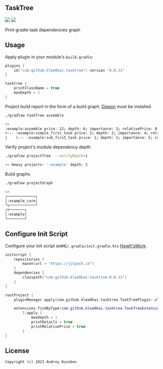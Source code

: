 ## TaskTree

[![](https://img.shields.io/badge/license-GNU_GPLv3-blue.svg?style=flat-square)](./LICENSE)
[![](https://jitpack.io/v/klee0kai/tasktree.svg)](https://jitpack.io/#klee0kai/tasktree)

Print gradle task dependencies graph

## Usage

Apply plugin in your module's `build.gradle`:

```kotlin
plugins {
    id("com.github.klee0kai.tasktree") version "0.0.11"
}

tasktree {
    printClassName = true
    maxDepth = 1
}
```

Project build report in the form of a build graph. [Diagon](https://github.com/ArthurSonzogni/Diagon) must be installed

```bash
./gradlew taskTree assemble

>>
:example:assemble price: 12; depth: 6; importance: 3; relativePrice: 0,55; relativeDepth: 0,67;
+--- :example:simple_first_task price: 2; depth: 2; importance: 4; relativePrice: 0,09; relativeDepth: 0,22;
|    \--- :example:sub_first_task price: 1; depth: 1; importance: 5; relativePrice: 0,05; relativeDepth: 0,11;

```

Verify project's module dependency depth

```bash 
./gradlew projectTree  --verifyDepth=1

>> Heavy projects: ':example' depth: 2
```

Build graphs

```bash 
./gradlew projectGraph

>>
┌─────────────┐
│:example_core│
└┬────────────┘
┌▽───────┐     
│:example│     
└────────┘     
```

## Configure Init Script

Configure your init script `$HOME/.gradle/init.gradle.kts`
[HowIt'sWork](https://docs.gradle.org/current/userguide/init_scripts.html).

```kotlin
initscript {
    repositories {
        maven(url = "https://jitpack.io")
    }
    dependencies {
        classpath("com.github.klee0kai:tasktree:0.0.11")
    }
}

rootProject {
    pluginManager.apply(com.github.klee0kai.tasktree.TaskTreePlugin::class.java)

    extensions.findByType(com.github.klee0kai.tasktree.TaskTreeExtension::class.java)
        ?.apply {
            maxDepth = 1
            printDetails = true
            printRelativePrice = true
        }
}
```

## License

```
Copyright (c) 2023 Andrey Kuzubov
```

